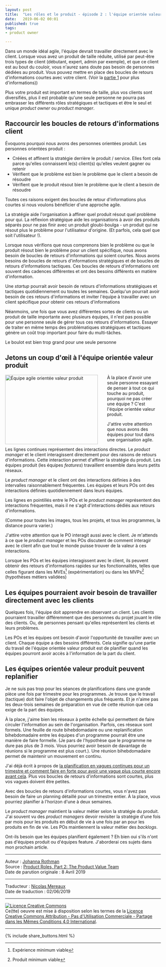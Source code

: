 ```yaml
---
layout: post
title:  "Les rôles et le produit - épisode 2 : l'équipe orientée valeur produit"
date:   2019-06-02 00:01
published: true
tags:
- product owner

---
```


Dans un monde idéal agile, l'équipe devrait travailler directement avec le client. Lorsque vous avez un produit de taille réduite, utilisé par peut-être trois types de client (débutant, expert, admin par exemple), et que ce client est au bout du couloir, vous n'aurez sans doute pas besoin de personnes dédiées au produit. Vous pouvez mettre en place des boucles de retours d'informations courtes avec votre client. (Voir la [partie 1](http://www.les-traducteurs-agiles.org/2019/04/17/les-roles-et-le-produit.html) pour plus d'informations))

Plus votre produit est important en termes de taille, plus vos clients sont diversifiés, plus il est probable qu'une seule personne ne pourra pas embrasser les différents rôles stratégiques et tactiques et être le seul et unique _product owner_ ou _product manager_.

## Raccourcir les boucles de retours d'informations client

Évoquons pourquoi nous avons des personnes orientées produit. Les personnes orientées produit :

* Créées et affinent la stratégie derrière le produit / service. Elles font cela parce qu'elles connaissent le(s) client(s) qu'elles veulent gagner ou retenir
* Vérifient que le problème est bien le problème que le client a besoin de résoudre
* Vérifient que le produit résout bien le problème que le client a besoin de résoudre

Toutes ces raisons exigent des boucles de retour d'informations plus courtes si nous voulons bénéficier d'une approche agile.

La stratégie aide l'organisation à affiner quel produit résout quel problème pour qui. La réflexion stratégique aide les organisations à avoir des produits séparés pour ne pas finir avec un produit gloubi-boulga - un produit qui ne résout plus le problème pour l'utilisateur d'origine. (Et parfois, cela quel que soit l'utilisateur !).

Lorsque nous vérifions que nous comprenons bien le problème ou que le produit résout bien le problème pour un client spécifique, nous avons besoin de boucles de retours d'informations qui soient courtes. Nous avons besoins de boucles de retours d'informations stratégiques et de boucles de retours d'informations tactiques. Ces boucles de retours d'informations ont souvent des cadences différentes et ont des besoins différents en matière d'information.

Une _startup_ pourrait avoir besoin de retours d'informations stratégiques et tactiques quotidiennement ou toutes les semaines. Quelqu'un pourrait avoir besoin de ces retours d'informations et inviter l'équipe à travailler avec un client spécifique pour obtenir ces retours d'informations

Néanmoins, une fois que vous avez différentes sortes de clients ou un produit de taille importante avec plusieurs équipes, il n'est pas possible pour une personne seule de gérer tous ces retours d'informations. Essayer de traiter en même temps des problématiques stratégiques et tactiques génère un coût trop important pour faire du multi-tâches.

Le boulot est bien trop grand pour une seule personne

## Jetons un coup d'œil à l'équipe orientée valeur produit

<div align="left" style="float:left; padding-right:30px" >
  <a href="{{ site.url }}assets/johanna/AgileProductValueTeamfr.png"><img title="Équipe agile orientée valeur produit" src="{{ site.url }}assets/johanna/AgileProductValueTeamfr.png" width="300px" height="224px"/></a></div> À la place d'avoir une seule personne essayant de penser à tout ce qui touche au produit, pourquoi ne pas créer une équipe ? C'est l'équipe orientée valeur produit.

J'attire votre attention que nous avons des équipes pour tout dans une organisation agile.

Les lignes continues représentent des interactions directes. Le _product manager_ et le client interagissent directement pour des raisons de retours d'informations. Cette interaction permet d'affiner la stratégie du produit. Les équipes produit (les équipes _features_) travaillent ensemble dans leurs petits réseaux.

Le _product manager_ et le client ont des interactions définies à des intervalles raisonnablement fréquentes. Les équipes et leurs POs ont des interactions définies quotidiennement dans leurs équipes.

Les lignes en pointillés entre le POs et le _product manager_ représentent des interactions fréquentes, mais il ne s'agit d'interactions dédiés aux retours d'informations.

(Comme pour toutes les images, tous les projets, et tous les programmes, la distance pourra varier.)

J'attire votre attention que le PO interagit aussi avec le client. Je m'attends à ce que le _product manager_ et les POs discutent de comment interagir avec le client afin que tout le monde puisse trouver de la valeur à ces interactions.

Lorsque les POs et les équipes interagissent avec le client, ils peuvent obtenir des retours d'informations rapides sur les fonctionnalités, telles que celles figurant dans les MVEs[^1] (expérimentation) ou dans les MVPs[^2] (hypothèses métiers validées)

## Les équipes pourraient avoir besoin de travailler directement avec les clients

Quelques fois, l'équipe doit apprendre en observant un client. Les clients pourraient travailler différemment que des personnes du projet jouant le rôle des clients. Ou, de personnes pensant qu'elles représentent les clients et leurs problèmes.

Les POs et les équipes ont besoin d'avoir l'opportunité de travailler avec un client. Chaque équipe a des besoins différents. Cela signifie qu'une partie du travail de l'équipe orientée valeur produit est de planifier quand les équipes pourront avoir accès à l'information de la part du client.

## Les équipes orientée valeur produit peuvent replanifier

Je ne suis pas trop pour les séances de planifications dans une grande pièce une fois par trimestre pour les programmes. Je trouve que le travail (tactique) doit faire l'objet de changements plus fréquents. Et je n'aime pas les deux-trois semaines de préparation en vue de cette réunion que cela exige de la part des équipes.

À la place, j'aime bien les réseaux à petite échelle qui permettent de faire circuler l'information au sein de l'organisation. Parfois, ces réseaux sont formels. Une feuille de route bihebdomadaire ou une replanification bihebdomadaire entre les équipes d'un programme pourrait être une manière de faire formelle. (Je pars de l'hypothèse que le programme ne dure pas plus de 3 mois. Vous pourriez avoir besoin de davantage de réunions si le programme est plus court.). Une réunion bihebdomadaire permet de maintenir un mouvement en continu.

J'ai déjà écrit à propos de [la planification en vagues continues pour un trimestre et comment faire en forte pour avoir une vague plus courte encore avant cela](https://www.jrothman.com/mpd/2017/09/alternatives-for-agile-and-lean-roadmapping-part-2-rolling-wave-planning-inside-one-quarter/). Plus vos boucles de retours d'informations sont courtes, plus vos vagues doivent être petites.

Avec des boucles de retours d'informations courtes, vous n'avez pas besoin de faire un planning détaillé pour un trimestre entier. À la place, vous pourriez planifier à l'horizon d'une à deux semaines.

Le _product manager_ maintient la valeur métier selon la stratégie du produit. J'ai souvent vu des _product managers_ devoir revisiter la stratégie d'une fois par mois pour les produits en début de vie à une fois par an pour les produits en fin de vie. Les POs maintiennent la valeur métier des _backlogs_.

Ont-ils besoin que les équipes planifient également ? Eh bien oui s'ils n'ont pas d'équipes produit ou d'équipes feature. J'aborderai ces sujets dans mon prochain article.

[^1]: Expérience minimum viable
[^2]: Produit minimum viable

---
Auteur : [Johanna Rothman](https://www.createadaptablelife.com/about)  
Source : [Product Roles, Part 2: The Product Value Team](https://www.jrothman.com/mpd/2019/04/product-roles-part-2-the-product-value-team/)  
Date de parution originale : 8 Avril 2019  

---
Traducteur : [Nicolas Mereaux](http://www.les-traducteurs-agiles.org/traducteurs/)  
Date de traduction : 02/06/2019  

---

<a rel="license" href="http://creativecommons.org/licenses/by-nc-sa/4.0/"><img alt="Licence Creative Commons" style="border-width:0" src="http://i.creativecommons.org/l/by-nc-sa/4.0/88x31.png" /></a><br />Ce(tte) oeuvre est mise à disposition selon les termes de la <a rel="license" href="http://creativecommons.org/licenses/by-nc-sa/4.0/">Licence Creative Commons Attribution - Pas d'Utilisation Commerciale - Partage dans les Mêmes Conditions 4.0 International</a>.

---

{% include share_buttons.html %}
